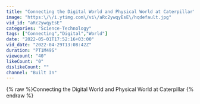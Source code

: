 ```yaml
---
title: "Connecting the Digital World and Physical World at Caterpillar"
image: "https:\/\/i.ytimg.com\/vi\/aRc2ywqyEsE\/hqdefault.jpg"
vid_id: "aRc2ywqyEsE"
categories: "Science-Technology"
tags: ["Connecting","Digital","World"]
date: "2022-05-01T17:52:16+03:00"
vid_date: "2022-04-29T13:08:42Z"
duration: "PT1M49S"
viewcount: "40"
likeCount: "0"
dislikeCount: ""
channel: "Built In"
---
```

{% raw %}Connecting the Digital World and Physical World at Caterpillar {% endraw %}
